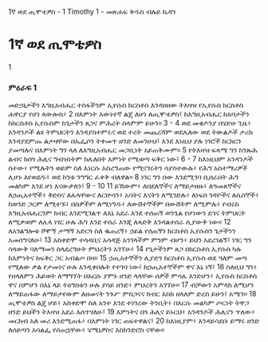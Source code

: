 ﻿
1ኛ ወደ ጢሞቴዎስ - 1 Timothy 1 - መጽሐፍ ቅዱስ ብሉይ ኪዳን
# 1ኛ ወደ ጢሞቴዎስ
1
### ምዕራፍ 1
 መድኃኒታችን እግዚአብሔር ተስፋችንም ኢየሱስ ክርስቶስ እንዳዘዘው ትእዛዝ የኢየሱስ ክርስቶስ ሐዋርያ የሆነ ጳውሎስ፥
2  በእምነት እውነተኛ ልጄ ለሆነ ለጢሞቴዎስ፤ ከእግዚአብሔር ከአባታችን ከክርስቶስ ኢየሱስም ከጌታችን ጸጋና ምሕረት ሰላምም ይሁን።
3 -
4  ወደ መቄዶንያ በሄድሁ ጊዜ፥ አንዳንዶች ልዩ ትምህርትን እንዳያስተምሩና ወደ ተረት መጨረሻም ወደሌለው ወደ ትውልዶች ታሪክ እንዳያደምጡ ልታዛቸው በኤፌሶን ትቀመጥ ዘንድ ለመንሁህ፤ እንደ እነዚህ ያሉ ነገሮች ክርክርን ያመጣሉና በእምነት ግን ላለ ለእግዚአብሔር መጋቢነት አይጠቅሙም።
5  የትእዛዝ ፍጻሜ ግን ከንጹሕ ልብና ከበጎ ሕሊና ግብዝነትም ከሌለበት እምነት የሚወጣ ፍቅር ነው፤
6 -
7  ከእነዚህም አንዳንዶች ስተው፥ የሚሉትን ወይም ስለ እነርሱ አስረግጠው የሚናገሩትን ሳያስተውሉ፥ የሕግ አስተማሪዎች ሊሆኑ እየወደዱ፥ ወደ ከንቱ ንግግር ፈቀቅ ብለዋል።
8  ነገር ግን ሰው እንደሚገባ ቢሰራበት ሕግ መልካም እንደ ሆነ እናውቃለን፤
9 -
10 
11  ይኸውም፥ ለበደለኞችና ለማይታዘዙ፥ ለዓመጸኞችና ለኃጢአተኞች፥ ቅድስና ለሌላቸውና ለርኵሳን፥ አባትና እናትን ለሚገድሉ፥ ለነፍሰ ገዳዮችና ለሴሰኞች፥ ከወንድ ጋርም ለሚተኙ፥ በሰዎችም ለሚነግዱ፥ ለውሸተኞችም በውሸትም ለሚምሉ፥ የብሩክ እግዚአብሔርንም ክብር እንደሚገልጥ ለእኔ አደራ እንደ ተሰጠኝ ወንጌል የሆነውን ደኅና ትምህርት ለሚቃወም ለሌላ ነገር ሁሉ ሕግ እንደ ተሰራ እንጂ ለጻድቅ እንዳልተሰራ ሲያውቅ ነው።
12  ለአገልግሎቱ ሾሞኝ ታማኝ አድርጎ ስለ ቈጠረኝ፥ ኃይል የሰጠኝን ክርስቶስ ኢየሱስን ጌታችንን አመሰግናለሁ፤
13  አስቀድሞ ተሳዳቢና አሳዳጅ አንገላችም ምንም ብሆን፥ ይህን አደረገልኝ፤ ነገር ግን ሳላውቅ ባለማመን ስላደረግሁት ምህረትን አገኘሁ፥
14  የጌታችንም ጸጋ በክርስቶስ ኢየሱስ ካሉ ከእምነትና ከፍቅር ጋር አብልጦ በዛ።
15  ኃጢአተኞችን ሊያድን ክርስቶስ ኢየሱስ ወደ ዓለም መጣ የሚለው ቃል የታመነና ሁሉ እንዲቀበሉት የተገባ ነው፤ ከኃጢአተኞችም ዋና እኔ ነኝ፤
16  ስለዚህ ግን፥ የዘላለምን ሕይወት ለማግኘት በእርሱ ያምኑ ዘንድ ላላቸው ሰዎች ምሳሌ እንድሆን፥ ኢየሱስ ክርስቶስ ዋና በምሆን በእኔ ላይ ትዕግስቱን ሁሉ ያሳይ ዘንድ፥ ምህረትን አገኘሁ።
17  ብቻውን አምላክ ለሚሆን ለማይጠፋው ለማይታየውም ለዘመናት ንጉሥ ምስጋናና ክብር እስከ ዘላለም ድረስ ይሁን፤ አሜን።
18  ጢሞቴዎስ ልጄ ሆይ፥ አስቀድሞ ስለ አንተ እንደ ተነገረው ትንቢት፥ በእርሱ መልካም ጦርነት ትዋጋ ዘንድ ይህችን ትእዛዝ አደራ እሰጥሃለሁ፤
19  እምነትና በጎ ሕሊና ይኑርህ፥ አንዳንዶች ሕሊናን ጥለው፥ መርከብ አለ መሪ እንደሚጠፋ፥ በእምነት ነገር ጠፍተዋልና፤
20  ከእነዚያም፥ እንዳይሳደቡ ይማሩ ዘንድ ለሰይጣን አሳልፌ የሰጠኋቸው፥ ሄሜኔዎስና እስክንድሮስ ናቸው። 

